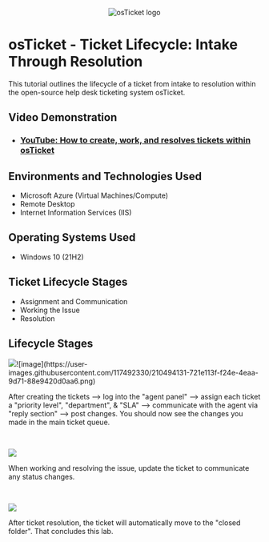 <p align="center">
<img src="https://i.imgur.com/Clzj7Xs.png" alt="osTicket logo"/>
</p>

<h1>osTicket - Ticket Lifecycle: Intake Through Resolution</h1>
This tutorial outlines the lifecycle of a ticket from intake to resolution within the open-source help desk ticketing system osTicket.<br />


<h2>Video Demonstration</h2>

- ### [YouTube: How to create, work, and resolves tickets within osTicket](https://www.youtube.com)

<h2>Environments and Technologies Used</h2>

- Microsoft Azure (Virtual Machines/Compute)
- Remote Desktop
- Internet Information Services (IIS)

<h2>Operating Systems Used </h2>

- Windows 10</b> (21H2)

<h2>Ticket Lifecycle Stages</h2>

- Assignment and Communication
- Working the Issue
- Resolution

<h2>Lifecycle Stages</h2>

<p>
<img src=https://i.imgur.com/5nemPCd.png    
     
</p>![image](https://user-images.githubusercontent.com/117492330/210494131-721e113f-f24e-4eaa-9d71-88e9420d0aa6.png)<p>
After creating the tickets --> log into the "agent panel" --> assign each ticket a "priority level", "department", & "SLA" --> communicate with the agent via "reply section" --> post changes. You should now see the changes you made in the main ticket queue.
</p>
<br />

<p>
<img src=https://i.imgur.com/QCpwWwm.png
</p>
<p>
When working and resolving the issue, update the ticket to communicate any status changes.

</p>
<br />

<p>
<img src=https://i.imgur.com/b3BaT8m.png
</p>
<p>
After ticket resolution, the ticket will automatically move to the "closed folder". That concludes this lab.



<br />
